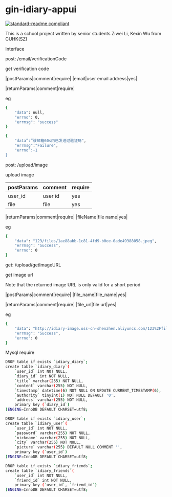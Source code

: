 <!--
 * @Author: liziwei01
 * @Date: 2022-03-03 15:20:51
 * @LastEditors: liziwei01
 * @LastEditTime: 2022-04-12 16:11:17
 * @Description: README
-->
# gin-idiary-appui

[![standard-readme compliant](https://img.shields.io/badge/readme%20style-standard-brightgreen.svg?style=flat-square)](https://github.com/RichardLitt/standard-readme)

This is a school project written by senior students Ziwei Li, Kexin Wu from CUHK(SZ)

Interface

post: /email/verificationCode 

get verification code

|postParams|comment|require|
|email|user email address|yes|

|returnParams|comment|require|

eg
```bash
{
    "data": null,
    "errno": 0,
    "errmsg": "success"
}

{
    "data”:”该邮箱60s内已发送过验证码", 
    "errmsg":"Failure",
    "errno”:-1
}
```

post: /upload/image 

upload image

|postParams|comment|require|
| --------- | --------- | --------- |
|user_id|user id|yes|
|file|file|yes|

|returnParams|comment|require|
|fileName|file name|yes|

eg
```bash
{
    "data": "123/files/1ae88abb-1c81-4fd9-b0ee-0ade49388058.jpeg",
    "errmsg": "Success",
    "errno": 0
}
```

get: /upload/getImageURL  

get image url

Note that the returned image URL is only valid for a short period

|postParams|comment|require|
|file_name|file_name|yes|

|returnParams|comment|require|
|file_url|file url|yes|

eg
```bash
{
    "data": "http://idiary-image.oss-cn-shenzhen.aliyuncs.com/123%2Ffiles%2F1ae88abb-1c81-4fd9-b0ee-0ade49388058.jpeg?Expires=1649750074&OSSAccessKeyId=LTAI5tFEUnHRu5htgFXyKjz7&Signature=TTylhQSeXrA083Xk5tIYdos0Vpg%3D",
    "errmsg": "Success",
    "errno": 0
}
```

Mysql require
```bash
DROP table if exists `idiary_diary`;
create table `idiary_diary`(
    `user_id` int NOT NULL,
    `diary_id` int NOT NULL,
    `title` varchar(255) NOT NULL,
    `content` varchar(255) NOT NULL,
    `timestamp` datetime(6) NOT NULL ON UPDATE CURRENT_TIMESTAMP(6),
    `authority` tinyint(1) NOT NULL DEFAULT '0',
    `address` varchar(255) NOT NULL,
    primary key (`diary_id`)
)ENGINE=InnoDB DEFAULT CHARSET=utf8;

DROP table if exists `idiary_user`;
create table `idiary_user`(
    `user_id` int NOT NULL,
    `password` varchar(255) NOT NULL,
    `nickname` varchar(255) NOT NULL,
    `city` varchar(255) NOT NULL,
    `picture` varchar(255) DEFAULT NULL COMMENT '',
    primary key (`user_id`)
)ENGINE=InnoDB DEFAULT CHARSET=utf8;

DROP table if exists `idiary_friends`;
create table `idiary_friends`(
    `user_id` int NOT NULL,
    `friend_id` int NOT NULL,
    primary key (`user_id`, `friend_id`)
)ENGINE=InnoDB DEFAULT CHARSET=utf8;
```
